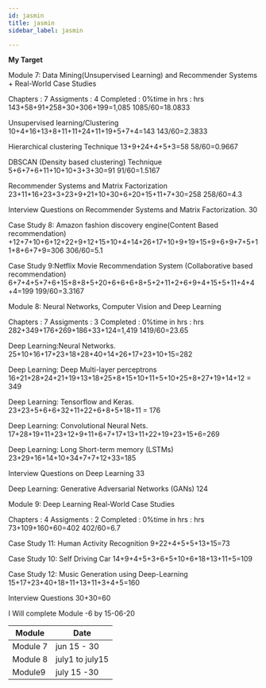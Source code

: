 ```yaml
---
id: jasmin
title: jasmin
sidebar_label: jasmin

---
```


**My Target**

Module 7: Data Mining(Unsupervised Learning) and Recommender Systems + Real-World Case Studies

 Chapters : 7  Assigments : 4  Completed : 0%time in hrs : hrs 143+58+91+258+30+306+199=1,085 1085/60=18.0833

 Unsupervised learning/Clustering   10+4+16+13+8+11+11+24+11+19+5+7+4=143 143/60=2.3833

 Hierarchical clustering Technique   13+9+24+4+5+3=58 58/60=0.9667

 DBSCAN (Density based clustering) Technique 5+6+7+6+11+10+10+3+3+30=91 91/60=1.5167

 Recommender Systems and Matrix Factorization 23+11+16+23+3+23+9+21+10+30+6+20+15+11+7+30=258 258/60=4.3

 Interview Questions on Recommender Systems and Matrix Factorization.  30

 Case Study 8: Amazon fashion discovery engine(Content Based recommendation) +12+7+10+6+12+22+9+12+15+10+4+14+26+17+10+9+19+15+9+6+9+7+5+11+8+6+7+9=306 306/60=5.1

 Case Study 9:Netflix Movie Recommendation System (Collaborative based recommendation) 6+7+4+5+7+6+15+8+8+5+20+6+6+6+8+5+2+11+2+6+9+4+15+5+11+4+4+4=199 199/60=3.3167

Module 8: Neural Networks, Computer Vision and Deep Learning

 Chapters : 7  Assigments : 3  Completed : 0%time in hrs : hrs 282+349+176+269+186+33+124=1,419  1419/60=23.65

 Deep Learning:Neural Networks. 25+10+16+17+23+18+28+40+14+26+17+23+10+15=282

 Deep Learning: Deep Multi-layer perceptrons 16+21+28+24+21+19+13+18+25+8+15+10+11+5+10+25+8+27+19+14+12 = 349

 Deep Learning: Tensorflow and Keras.  23+23+5+6+6+32+11+22+6+8+5+18+11 = 176

 Deep Learning: Convolutional Neural Nets. 17+28+19+11+23+12+9+11+6+7+17+13+11+22+19+23+15+6=269

 Deep Learning: Long Short-term memory (LSTMs)  23+29+16+14+10+34+7+7+12+33=185

 Interview Questions on Deep Learning  33

 Deep Learning: Generative Adversarial Networks (GANs) 124

 

Module 9: Deep Learning Real-World Case Studies

 Chapters : 4  Assigments : 2  Completed : 0%time in hrs : hrs 73+109+160+60=402 402/60=6.7

 Case Study 11: Human Activity Recognition 9+22+4+5+5+13+15=73

 Case Study 10: Self Driving Car 14+9+4+5+3+6+5+10+6+18+13+11+5=109

 Case Study 12: Music Generation using Deep-Learning 15+17+23+40+18+11+13+11+3+4+5=160

 Interview Questions 30+30=60

 
I Will complete Module -6 by 15-06-20

 

Module |Date | 
---------|----------|
 Module 7 | jun 15 - 30
 Module 8| july1 to july15
 Module9 | july 15 -30

 

